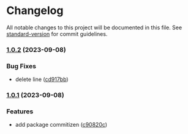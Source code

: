 # Changelog

All notable changes to this project will be documented in this file. See [standard-version](https://github.com/conventional-changelog/standard-version) for commit guidelines.

### [1.0.2](https://github.com/Vlador15/versions/compare/v1.0.1...v1.0.2) (2023-09-08)


### Bug Fixes

* delete line ([cd917bb](https://github.com/Vlador15/versions/commit/cd917bb2b358636cf29f9f9ece5425eadd4b5ab6))

### [1.0.1](https://github.com/Vlador15/versions/compare/v1.1.4...v1.0.1) (2023-09-08)


### Features

* add package commitizen ([c90820c](https://github.com/Vlador15/versions/commit/c90820c7a47bd53a7958bc56b70f9d958733c352))
